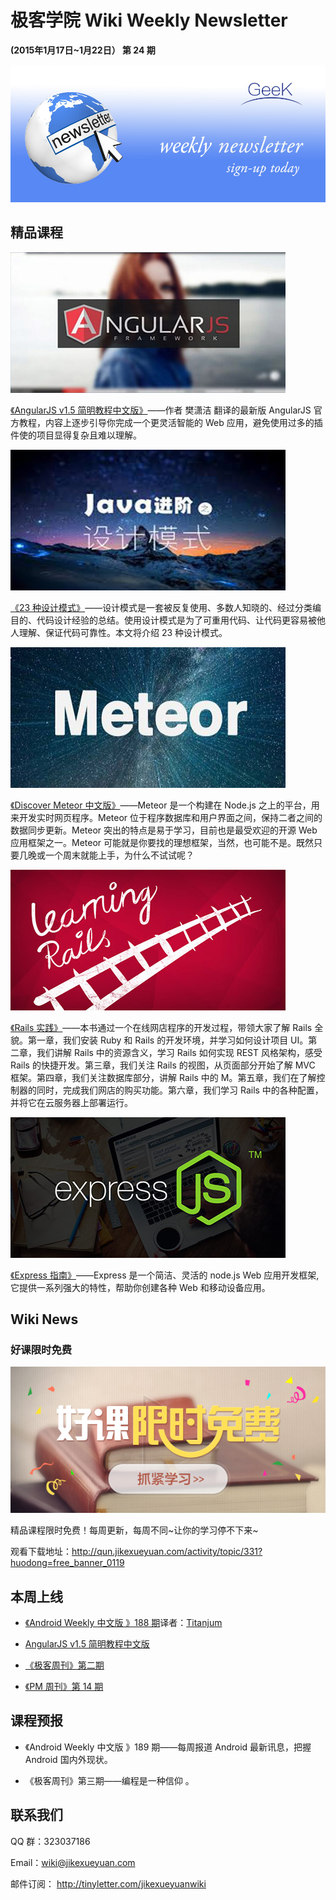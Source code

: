 # 极客学院 Wiki Weekly Newsletter 
 
**(2015年1月17日~1月22日） 第 24 期**                                                 

![newsletterlogo](images/newsletter-banner.jpg) 

## 精品课程

![](images/angularJS.jpg)

[《AngularJS v1.5 简明教程中文版》](http://wiki.jikexueyuan.com/project/a-programmer-prepares/)——作者 樊潇洁 翻译的最新版 AngularJS 官方教程，内容上逐步引导你完成一个更灵活智能的 Web 应用，避免使用过多的插件使的项目显得复杂且难以理解。

![](images/design.jpg)

[《23 种设计模式》](http://wiki.jikexueyuan.com/project/java-design-pattern/)——设计模式是一套被反复使用、多数人知晓的、经过分类编目的、代码设计经验的总结。使用设计模式是为了可重用代码、让代码更容易被他人理解、保证代码可靠性。本文将介绍 23 种设计模式。

![](images/meteor.jpg)

[《Discover Meteor 中文版》](http://wiki.jikexueyuan.com/project/discover-meteor/)——Meteor 是一个构建在 Node.js 之上的平台，用来开发实时网页程序。Meteor 位于程序数据库和用户界面之间，保持二者之间的数据同步更新。Meteor 突出的特点是易于学习，目前也是最受欢迎的开源 Web 应用框架之一。Meteor 可能就是你要找的理想框架，当然，也可能不是。既然只要几晚或一个周末就能上手，为什么不试试呢？

![](images/rails.jpg)

[《Rails 实践》](http://wiki.jikexueyuan.com/project/rails-practice/)——本书通过一个在线网店程序的开发过程，带领大家了解 Rails 全貌。第一章，我们安装 Ruby 和 Rails 的开发环境，并学习如何设计项目 UI。第二章，我们讲解 Rails 中的资源含义，学习 Rails 如何实现 REST 风格架构，感受 Rails 的快捷开发。第三章，我们关注 Rails 的视图，从页面部分开始了解 MVC 框架。第四章，我们关注数据库部分，讲解 Rails 中的 M。第五章，我们在了解控制器的同时，完成我们网店的购买功能。第六章，我们学习 Rails 中的各种配置，并将它在云服务器上部署运行。

![](images/Express.jpg)

[《Express 指南》](http://wiki.jikexueyuan.com/project/python3-cookbook/)——Express 是一个简洁、灵活的 node.js Web 应用开发框架, 它提供一系列强大的特性，帮助你创建各种 Web 和移动设备应用。

## Wiki News

### 好课限时免费

![](images/huodong120.jpg)

精品课程限时免费！每周更新，每周不同~让你的学习停不下来~

观看下载地址：<http://qun.jikexueyuan.com/activity/topic/331?huodong=free_banner_0119>

## 本周上线

- [《Android Weekly 中文版 》188 期](http://wiki.jikexueyuan.com/project/android-weekly/issue-188/index.html)译者：[Titanjum](https://github.com/JungleTian)

- [AngularJS v1.5 简明教程中文版](http://wiki.jikexueyuan.com/project/angularjs/)

- [《极客周刊》第二期 ](http://wiki.jikexueyuan.com/project/geek-weekly-newsletter/issues-2/newsletter-two.html)

- [《PM 周刊》第 14 期](http://wiki.jikexueyuan.com/project/pmweekly/14.html)

## 课程预报

- 《Android Weekly 中文版 》189 期——每周报道 Android 最新讯息，把握 Android 国内外现状。

- 《极客周刊》第三期——编程是一种信仰 。

## 联系我们

QQ 群：323037186

Email：wiki@jikexueyuan.com

邮件订阅： <http://tinyletter.com/jikexueyuanwiki>

